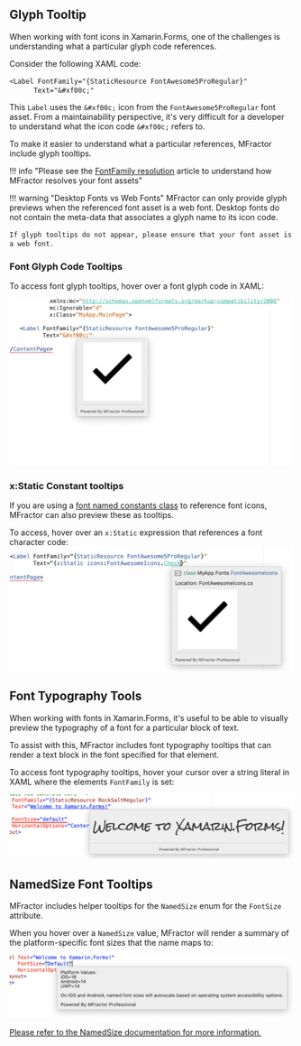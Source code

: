 

## Glyph Tooltip

When working with font icons in Xamarin.Forms, one of the challenges is understanding what a particular glyph code references.

Consider the following XAML code:

```
<Label FontFamily="{StaticResource FontAwesome5ProRegular}"
      Text="&#xf00c;"
```

This `Label` uses the `&#xf00c;` icon from the `FontAwesome5ProRegular` font asset. From a maintainability perspective, it's very difficult for a developer to understand what the icon code `&#xf00c;` refers to.

To make it easier to understand what a particular references, MFractor include glyph tooltips.

!!! info "Please see the [FontFamily resolution](font-family-resolution.md) article to understand how MFractor resolves your font assets"

!!! warning "Desktop Fonts vs Web Fonts"
    MFractor can only provide glyph previews when the referenced font asset is a web font. Desktop fonts do not contain the meta-data that associates a glyph name to its icon code.

    If glyph tooltips do not appear, please ensure that your font asset is a web font.

### Font Glyph Code Tooltips

To access font glyph tooltips, hover over a font glyph code in XAML:

![Font Glyph Code tooltips with MFractor](/img/xamarin-forms/font-glyph-tooltips.png)

### x:Static Constant tooltips

If you are using a [font named constants class](/fonts/generate-font-character-code-class.md) to reference font icons, MFractor can also preview these as tooltips.

To access, hover over an `x:Static` expression that references a font character code:
![Font Glyph Code tooltips from an x:Static reference](/img/xamarin-forms/font-glyph-xstatic-tooltips.png)

## Font Typography Tools

When working with fonts in Xamarin.Forms, it's useful to be able to visually preview the typography of a font for a particular block of text.

To assist with this, MFractor includes font typography tooltips that can render a text block in the font specified for that element.

To access font typography tooltips, hover your cursor over a string literal in XAML where the elements `FontFamily` is set:

![Font typography tooltips with MFractor](/img/xamarin-forms/font-text-tooltips.png)

## NamedSize Font Tooltips

MFractor includes helper tooltips for the `NamedSize` enum for the `FontSize` attribute.

When you hover over a `NamedSize` value, MFractor will render a summary of the platform-specific font sizes that the name maps to:

![NamedSize font tooltips with MFractor](/img/xamarin-forms/named-font-tooltips.png)

[Please refer to the NamedSize documentation for more information.](https://docs.microsoft.com/en-us/xamarin/xamarin-forms/user-interface/text/fonts#named-font-sizes)
